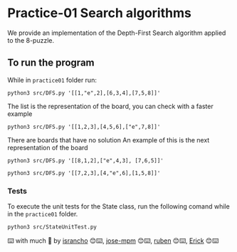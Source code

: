 # Practice-01 Search algorithms

We provide an implementation of the Depth-First Search
algorithm applied to the 8-puzzle.

## To run the program

While in `practice01` folder run: 

```shell
python3 src/DFS.py '[[1,"e",2],[6,3,4],[7,5,8]]'
```

The list is the representation of the board,
you can check with a faster example

```shell
python3 src/DFS.py '[[1,2,3],[4,5,6],["e",7,8]]'
```

There are boards that have no solution
An example of this is the next representation of the board

```shell
python3 src/DFS.py '[[8,1,2],["e",4,3], [7,6,5]]'
```

```shell
python3 src/DFS.py '[[7,2,3],[4,"e",6],[1,5,8]]'
```


### Tests

To execute the unit tests for the State class, run the following comand
while in the `practice01` folder.

```shell
python3 src/StateUnitTest.py
``` 

⌨️ with much :purple_heart: by [israncho](https://github.com/israncho) 😊⌨️,  [jose-mpm](https://github.com/Jose-MPM) 😊⌨️,  [ruben](https://github.com/Jose-MPM) 😊⌨️,  [Erick](https://github.com/Jose-MPM) 😊⌨️	